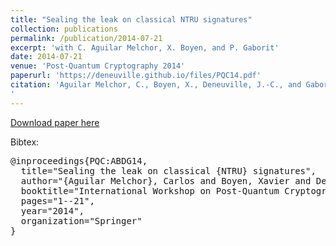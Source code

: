 ```yaml
---
title: "Sealing the leak on classical NTRU signatures"
collection: publications
permalink: /publication/2014-07-21
excerpt: 'with C. Aguilar Melchor, X. Boyen, and P. Gaborit'
date: 2014-07-21
venue: 'Post-Quantum Cryptography 2014'
paperurl: 'https://deneuville.github.io/files/PQC14.pdf'
citation: 'Aguilar Melchor, C., Boyen, X., Deneuville, J.-C., and Gaborit, P. (2014, October). Sealing the leak on classical NTRU signatures. In International Workshop on Post-Quantum Cryptography (pp. 1-21). Springer, Cham.
'
---
```


[Download paper here](http://academicpages.github.io/files/paper1.pdf)

Bibtex:
<pre>
@inproceedings{PQC:ABDG14,
  title="Sealing the leak on classical {NTRU} signatures",
  author="{Aguilar Melchor}, Carlos and Boyen, Xavier and Deneuville, {Jean-Christophe} and Gaborit, Philippe",
  booktitle="International Workshop on Post-Quantum Cryptography",
  pages="1--21",
  year="2014",
  organization="Springer"
}
</pre>

